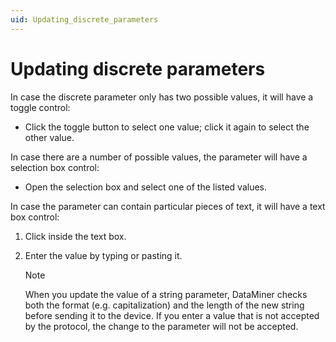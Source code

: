 ```yaml
---
uid: Updating_discrete_parameters
---
```


# Updating discrete parameters

In case the discrete parameter only has two possible values, it will have a toggle control:

- Click the toggle button to select one value; click it again to select the other value.

In case there are a number of possible values, the parameter will have a selection box control:

- Open the selection box and select one of the listed values.

In case the parameter can contain particular pieces of text, it will have a text box control:

1. Click inside the text box.

1. Enter the value by typing or pasting it.

   > [!NOTE]
   > When you update the value of a string parameter, DataMiner checks both the format (e.g. capitalization) and the length of the new string before sending it to the device. If you enter a value that is not accepted by the protocol, the change to the parameter will not be accepted.
